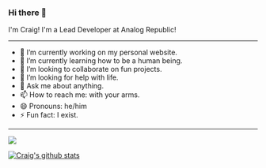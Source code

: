 ### Hi there 👋

I'm Craig! I'm a Lead Developer at Analog Republic!

---

- 🔭 I’m currently working on my personal website.
- 🌱 I’m currently learning how to be a human being.
- 👯 I’m looking to collaborate on fun projects.
- 🤔 I’m looking for help with life.
- 💬 Ask me about anything.
- 📫 How to reach me: with your arms.
- 😄 Pronouns: he/him
- ⚡ Fun fact: I exist.

---

![](https://komarev.com/ghpvc/?username=CraigChilds94)

[![Craig's github stats](https://github-readme-stats.vercel.app/api?username=CraigChilds94)](https://github.com/anuraghazra/github-readme-stats)

